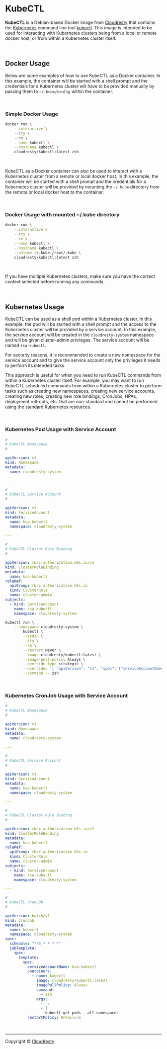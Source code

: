 # KubeCTL

**KubeCTL** is a Debian-based Docker image from [Cloudresty](https://cloudresty.com) that contains the [Kubernetes](https://kubernetes.io) command line tool [kubectl](https://kubernetes.io/docs/reference/kubectl/overview/). This image is intended to be used for interacting with Kubernetes clusters being from a local or remote docker host, or from within a Kubernetes cluster itself.

&nbsp;

## Docker Usage

Below are some examples of how to use KubeCTL as a Docker container. In this example, the container will be started with a shell prompt and the credentials for a Kubernetes cluster will have to be provided manually by passing them to `~/.kube/config` within the container.

&nbsp;

### Simple Docker Usage

```bash
docker run \
    --interactive \
    --tty \
    --rm \
    --name kubectl \
    --hostname kubectl \
    cloudresty/kubectl:latest zsh
```

&nbsp;

KubeCTL as a Docker container can also be used to interact with a Kubernetes cluster from a remote or local docker host. In this example, the container will be started with a shell prompt and the credentials for a Kubernetes cluster will be provided by mounting the `~/.kube` directory from the remote or local docker host to the container.

&nbsp;

### Docker Usage with mounted ~/.kube directory

```bash
docker run \
    --interactive \
    --tty \
    --rm \
    --name kubectl \
    --hostname kubectl \
    --volume ~/.kube:/root/.kube \
    cloudresty/kubectl:latest zsh
```

&nbsp;

If you have multiple Kubernetes clusters, make sure you have the correct context selected before running any commands.

&nbsp;

## Kubernetes Usage

KubeCTL can be used as a shell pod within a Kubernetes cluster. In this example, the pod will be started with a shell prompt and the access to the Kubernetes cluster will be provided by a service account. In this example, the service account will be created in the `cloudresty-system` namespace and will be given cluster-admin privileges. The service account will be named `ksa-kubectl`.

For security reasons, it is recommended to create a new namespace for the service account and to give the service account only the privileges it needs to perform its intended tasks.

This approach is useful for when you need to run KubeCTL commands from within a Kubernetes cluster itself. For example, you may want to run KubeCTL scheduled commands from within a Kubernetes cluster to perform tasks such as creating new namespaces, creating new service accounts, creating new roles, creating new role bindings, CronJobs, HPAs, deployment roll-outs, etc. that are non-standard and cannot be performed using the standard Kubernetes resources.

&nbsp;

### Kubernetes Pod Usage with Service Account

```yaml
#
# KubeCTL Namespace
#

apiVersion: v1
kind: Namespace
metadata:
  name: cloudresty-system

---

#
# KubeCTL Service Account
#

apiVersion: v1
kind: ServiceAccount
metadata:
  name: ksa-kubectl
  namespace: cloudresty-system

---

#
# KubeCTL Cluster Role Binding
#

apiVersion: rbac.authorization.k8s.io/v1
kind: ClusterRoleBinding
metadata:
  name: ksa-kubectl
roleRef:
  apiGroup: rbac.authorization.k8s.io
  kind: ClusterRole
  name: cluster-admin
subjects:
  - kind: ServiceAccount
    name: ksa-kubectl
    namespace: cloudresty-system
```

```bash
kubectl run \
    --namespace cloudresty-system \
        kubectl \
        --stdin \
        --tty \
        --rm \
        --restart Never \
        --image cloudresty/kubectl:latest \
        --image-pull-policy Always \
        --override-type strategic \
        --overrides '{ "apiVersion": "v1", "spec": {"serviceAccountName":"ksa-kubectl" }}' \
        --command -- zsh
```

&nbsp;

### Kubernetes CronJob Usage with Service Account

```yaml
#
# KubeCTL Namespace
#

apiVersion: v1
kind: Namespace
metadata:
  name: cloudresty-system

---

#
# KubeCTL Service Account
#

apiVersion: v1
kind: ServiceAccount
metadata:
  name: ksa-kubectl
  namespace: cloudresty-system

---

#
# KubeCTL Cluster Role Binding
#

apiVersion: rbac.authorization.k8s.io/v1
kind: ClusterRoleBinding
metadata:
  name: ksa-kubectl
roleRef:
  apiGroup: rbac.authorization.k8s.io
  kind: ClusterRole
  name: cluster-admin
subjects:
  - kind: ServiceAccount
    name: ksa-kubectl
    namespace: cloudresty-system

---

#
# KubeCTL CronJob
#

apiVersion: batch/v1
kind: CronJob
metadata:
  name: kubectl
  namespace: cloudresty-system
spec:
  schedule: "*/5 * * * *"
  jobTemplate:
    spec:
      template:
        spec:
          serviceAccountName: ksa-kubectl
          containers:
            - name: kubectl
              image: cloudresty/kubectl:latest
              imagePullPolicy: Always
              command:
                - zsh
              args:
                - -c
                - |
                  kubectl get pods --all-namespaces
          restartPolicy: OnFailure
```

&nbsp;

---
Copyright &copy; [Cloudresty](https://cloudresty.com)
